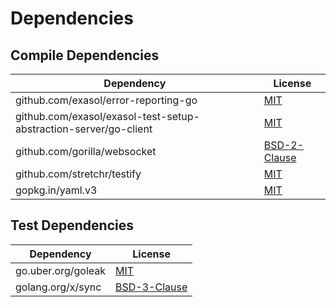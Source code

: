 <!-- @formatter:off -->
# Dependencies

## Compile Dependencies

| Dependency                                                       | License           |
| ---------------------------------------------------------------- | ----------------- |
| github.com/exasol/error-reporting-go                             | [MIT][0]          |
| github.com/exasol/exasol-test-setup-abstraction-server/go-client | [MIT][1]          |
| github.com/gorilla/websocket                                     | [BSD-2-Clause][2] |
| github.com/stretchr/testify                                      | [MIT][3]          |
| gopkg.in/yaml.v3                                                 | [MIT][4]          |

## Test Dependencies

| Dependency         | License           |
| ------------------ | ----------------- |
| go.uber.org/goleak | [MIT][5]          |
| golang.org/x/sync  | [BSD-3-Clause][6] |

[0]: https://github.com/exasol/error-reporting-go/blob/v0.2.0/LICENSE
[1]: https://github.com/exasol/exasol-test-setup-abstraction-server/blob/go-client/v0.3.10/go-client/LICENSE
[2]: https://github.com/gorilla/websocket/blob/v1.5.3/LICENSE
[3]: https://github.com/stretchr/testify/blob/v1.10.0/LICENSE
[4]: https://github.com/go-yaml/yaml/blob/v3.0.1/LICENSE
[5]: https://github.com/uber-go/goleak/blob/HEAD/LICENSE
[6]: https://cs.opensource.google/go/x/sync/+/v0.11.0:LICENSE
